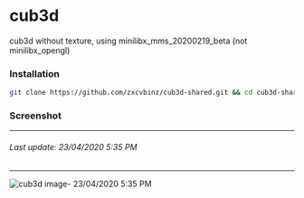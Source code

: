 # cub3d

cub3d without texture, using minilibx_mms_20200219_beta (not minilibx_opengl) 

### Installation
```bash
git clone https://github.com/zxcvbinz/cub3d-shared.git && cd cub3d-shared && make 
```
### Screenshot
___
###### Last update:  23/04/2020 5:35 PM
___
![cub3d image- 23/04/2020 5:35 PM](https://i.imgur.com/WJ465ST.png)

